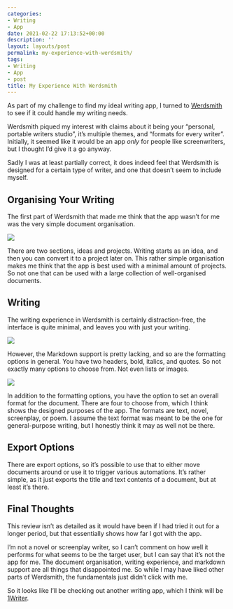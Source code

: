 ```yaml
---
categories:
- Writing
- App
date: 2021-02-22 17:13:52+00:00
description: ''
layout: layouts/post
permalink: my-experience-with-werdsmith/
tags:
- Writing
- App
- post
title: My Experience With Werdsmith
---
```


As part of my challenge to find my ideal writing app, I turned to [Werdsmith](https://apps.apple.com/gb/app/werdsmith/id489746330) to see if it could handle my writing needs.

Werdsmith piqued my interest with claims about it being your “personal, portable writers studio”, it’s multiple themes, and “formats for every writer”. Initially, it seemed like it would be an app _only_ for people like screenwriters, but I thought I’d give it a go anyway.

Sadly I was at least partially correct, it does indeed feel that Werdsmith is designed for a certain type of writer, and one that doesn’t seem to include myself.

## Organising Your Writing

The first part of Werdsmith that made me think that the app wasn’t for me was the very simple document organisation.

<img src="https://chrishannah.me/images/2021/02/Image-3.png">

There are two sections, ideas and projects. Writing starts as an idea, and then you can convert it to a project later on. This rather simple organisation makes me think that the app is best used with a minimal amount of projects. So not one that can be used with a large collection of well-organised documents.

## Writing

The writing experience in Werdsmith is certainly distraction-free, the interface is quite minimal, and leaves you with just your writing.

<img src="https://chrishannah.me/images/2021/02/Image-5.png">

However, the Markdown support is pretty lacking, and so are the formatting options in general. You have two headers, bold, italics, and quotes. So not exactly many options to choose from. Not even lists or images.

<img src="https://chrishannah.me/images/2021/02/Image-4.png">

In addition to the formatting options, you have the option to set an overall format for the document. There are four to choose from, which I think shows the designed purposes of the app. The formats are text, novel, screenplay, or poem. I assume the text format was meant to be the one for general-purpose writing, but I honestly think it may as well not be there.

## Export Options

There are export options, so it’s possible to use that to either move documents around or use it to trigger various automations. It’s rather simple, as it just exports the title and text contents of a document, but at least it’s there.

## Final Thoughts

This review isn’t as detailed as it would have been if I had tried it out for a longer period, but that essentially shows how far I got with the app.

I’m not a novel or screenplay writer, so I can’t comment on how well it performs for what seems to be the target user, but I can say that it’s not the app for me. The document organisation, writing experience, and markdown support are all things that disappointed me. So while I may have liked other parts of Werdsmith, the fundamentals just didn’t click with me.

So it looks like I’ll be checking out another writing app, which I think will be [1Writer](https://apps.apple.com/gb/app/1writer-markdown-text-editor/id680469088).
